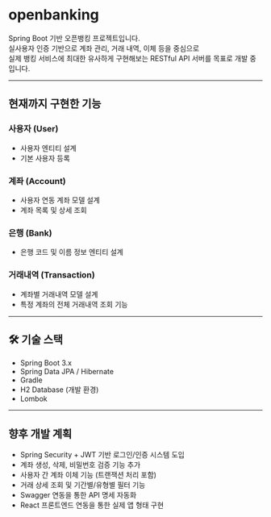 # openbanking

Spring Boot 기반 오픈뱅킹 프로젝트입니다.  
실사용자 인증 기반으로 계좌 관리, 거래 내역, 이체 등을 중심으로  
실제 뱅킹 서비스에 최대한 유사하게 구현해보는 RESTful API 서버를 목표로 개발 중입니다.

---

## 현재까지 구현한 기능

### 사용자 (User)
- 사용자 엔티티 설계
- 기본 사용자 등록

### 계좌 (Account)
- 사용자 연동 계좌 모델 설계
- 계좌 목록 및 상세 조회

### 은행 (Bank)
- 은행 코드 및 이름 정보 엔티티 설계

### 거래내역 (Transaction)
- 계좌별 거래내역 모델 설계
- 특정 계좌의 전체 거래내역 조회 기능

---

## 🛠 기술 스택

- Spring Boot 3.x  
- Spring Data JPA / Hibernate  
- Gradle  
- H2 Database (개발 환경)  
- Lombok  

---

## 향후 개발 계획

- Spring Security + JWT 기반 로그인/인증 시스템 도입  
- 계좌 생성, 삭제, 비밀번호 검증 기능 추가  
- 사용자 간 계좌 이체 기능 (트랜잭션 처리 포함)  
- 거래 상세 조회 및 기간별/유형별 필터 기능  
- Swagger 연동을 통한 API 명세 자동화  
- React 프론트엔드 연동을 통한 실제 앱 형태 구현  

